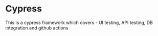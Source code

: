 # Cypress
This is a cypress framework which covers - UI testing, API testing, DB integration and github actions
